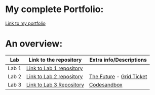 # My complete Portfolio:
[Link to my portfolio](https://github.com/NickBevers/2imd-webtechadvanced-portfolio)

# An overview:
Lab | Link to the repository | Extra info/Descriptions
----|------------------------|----------------------------
Lab 1| [Link to Lab 1 repository](https://github.com/NickBevers/2imd-webtechadvanced-portfolio/tree/main/lab1-git)| 
Lab 2| [Link to Lab 2 repository](https://github.com/NickBevers/2imd-webtechadvanced-portfolio/tree/main/lab2)|  [The Future](https://codesandbox.io/s/thefuturenickbevers-3bs4z) - [Grid Ticket](https://codesandbox.io/s/gridticketnickbevers-0xuc6)
Lab 3| [Link to Lab 3 Repository](https://github.com/NickBevers/2imd-webtechadvanced-portfolio/tree/main/lab3)| [Codesandbox](https://codesandbox.io/s/lab3nickbevers-mhutx)
